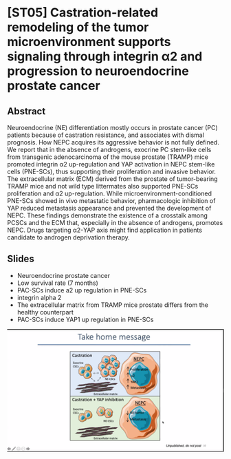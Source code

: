 # [ST05] Castration-related remodeling of the tumor microenvironment supports signaling through integrin α2 and progression to neuroendocrine prostate cancer  

## Abstract

Neuroendocrine (NE) differentiation mostly occurs in prostate cancer (PC) patients because of castration resistance, and associates with dismal prognosis. How NEPC acquires its aggressive behavior is not fully defined. We report that in the absence of androgens, exocrine PC stem-like cells from transgenic adenocarcinoma of the mouse prostate (TRAMP) mice promoted integrin α2 up-regulation and YAP activation in NEPC stem-like cells (PNE-SCs), thus supporting their proliferation and invasive behavior. The extracellular matrix (ECM) derived from the prostate of tumor-bearing TRAMP mice and not wild type littermates also supported PNE-SCs proliferation and α2 up-regulation. While microenvironment-conditioned PNE-SCs showed in vivo metastatic behavior, pharmacologic inhibition of YAP reduced metastasis appearance and prevented the development of NEPC. These findings demonstrate the existence of a crosstalk among PCSCs and the ECM that, especially in the absence of androgens, promotes NEPC. Drugs targeting α2-YAP axis might find application in patients candidate to androgen deprivation therapy.

## Slides

* Neuroendocrine prostate cancer
* Low survival rate (7 months)
* PAC-SCs induce a2 up regulation in PNE-SCs
* integrin alpha 2
* The extracellular matrix from TRAMP mice prostate differs from the healthy counterpart
* PAC-SCs induce YAP1 up regulation in PNE-SCs

![slide1](Slides/slide1_se05.png)
